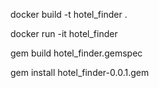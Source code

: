 docker build -t hotel_finder .

docker run -it hotel_finder

gem build hotel_finder.gemspec

gem install hotel_finder-0.0.1.gem

